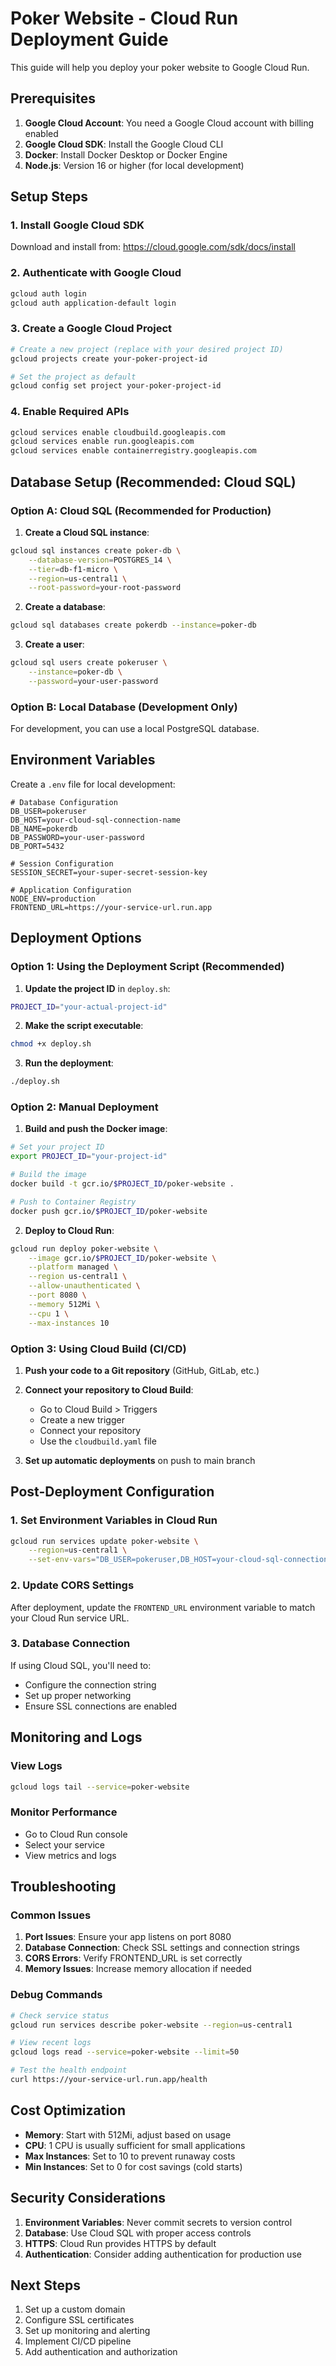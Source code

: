 # Poker Website - Cloud Run Deployment Guide

This guide will help you deploy your poker website to Google Cloud Run.

## Prerequisites

1. **Google Cloud Account**: You need a Google Cloud account with billing enabled
2. **Google Cloud SDK**: Install the Google Cloud CLI
3. **Docker**: Install Docker Desktop or Docker Engine
4. **Node.js**: Version 16 or higher (for local development)

## Setup Steps

### 1. Install Google Cloud SDK

Download and install from: https://cloud.google.com/sdk/docs/install

### 2. Authenticate with Google Cloud

```bash
gcloud auth login
gcloud auth application-default login
```

### 3. Create a Google Cloud Project

```bash
# Create a new project (replace with your desired project ID)
gcloud projects create your-poker-project-id

# Set the project as default
gcloud config set project your-poker-project-id
```

### 4. Enable Required APIs

```bash
gcloud services enable cloudbuild.googleapis.com
gcloud services enable run.googleapis.com
gcloud services enable containerregistry.googleapis.com
```

## Database Setup (Recommended: Cloud SQL)

### Option A: Cloud SQL (Recommended for Production)

1. **Create a Cloud SQL instance**:
```bash
gcloud sql instances create poker-db \
    --database-version=POSTGRES_14 \
    --tier=db-f1-micro \
    --region=us-central1 \
    --root-password=your-root-password
```

2. **Create a database**:
```bash
gcloud sql databases create pokerdb --instance=poker-db
```

3. **Create a user**:
```bash
gcloud sql users create pokeruser \
    --instance=poker-db \
    --password=your-user-password
```

### Option B: Local Database (Development Only)

For development, you can use a local PostgreSQL database.

## Environment Variables

Create a `.env` file for local development:

```env
# Database Configuration
DB_USER=pokeruser
DB_HOST=your-cloud-sql-connection-name
DB_NAME=pokerdb
DB_PASSWORD=your-user-password
DB_PORT=5432

# Session Configuration
SESSION_SECRET=your-super-secret-session-key

# Application Configuration
NODE_ENV=production
FRONTEND_URL=https://your-service-url.run.app
```

## Deployment Options

### Option 1: Using the Deployment Script (Recommended)

1. **Update the project ID** in `deploy.sh`:
```bash
PROJECT_ID="your-actual-project-id"
```

2. **Make the script executable**:
```bash
chmod +x deploy.sh
```

3. **Run the deployment**:
```bash
./deploy.sh
```

### Option 2: Manual Deployment

1. **Build and push the Docker image**:
```bash
# Set your project ID
export PROJECT_ID="your-project-id"

# Build the image
docker build -t gcr.io/$PROJECT_ID/poker-website .

# Push to Container Registry
docker push gcr.io/$PROJECT_ID/poker-website
```

2. **Deploy to Cloud Run**:
```bash
gcloud run deploy poker-website \
    --image gcr.io/$PROJECT_ID/poker-website \
    --platform managed \
    --region us-central1 \
    --allow-unauthenticated \
    --port 8080 \
    --memory 512Mi \
    --cpu 1 \
    --max-instances 10
```

### Option 3: Using Cloud Build (CI/CD)

1. **Push your code to a Git repository** (GitHub, GitLab, etc.)

2. **Connect your repository to Cloud Build**:
   - Go to Cloud Build > Triggers
   - Create a new trigger
   - Connect your repository
   - Use the `cloudbuild.yaml` file

3. **Set up automatic deployments** on push to main branch

## Post-Deployment Configuration

### 1. Set Environment Variables in Cloud Run

```bash
gcloud run services update poker-website \
    --region=us-central1 \
    --set-env-vars="DB_USER=pokeruser,DB_HOST=your-cloud-sql-connection,DB_NAME=pokerdb,DB_PASSWORD=your-password,NODE_ENV=production"
```

### 2. Update CORS Settings

After deployment, update the `FRONTEND_URL` environment variable to match your Cloud Run service URL.

### 3. Database Connection

If using Cloud SQL, you'll need to:
- Configure the connection string
- Set up proper networking
- Ensure SSL connections are enabled

## Monitoring and Logs

### View Logs
```bash
gcloud logs tail --service=poker-website
```

### Monitor Performance
- Go to Cloud Run console
- Select your service
- View metrics and logs

## Troubleshooting

### Common Issues

1. **Port Issues**: Ensure your app listens on port 8080
2. **Database Connection**: Check SSL settings and connection strings
3. **CORS Errors**: Verify FRONTEND_URL is set correctly
4. **Memory Issues**: Increase memory allocation if needed

### Debug Commands

```bash
# Check service status
gcloud run services describe poker-website --region=us-central1

# View recent logs
gcloud logs read --service=poker-website --limit=50

# Test the health endpoint
curl https://your-service-url.run.app/health
```

## Cost Optimization

- **Memory**: Start with 512Mi, adjust based on usage
- **CPU**: 1 CPU is usually sufficient for small applications
- **Max Instances**: Set to 10 to prevent runaway costs
- **Min Instances**: Set to 0 for cost savings (cold starts)

## Security Considerations

1. **Environment Variables**: Never commit secrets to version control
2. **Database**: Use Cloud SQL with proper access controls
3. **HTTPS**: Cloud Run provides HTTPS by default
4. **Authentication**: Consider adding authentication for production use

## Next Steps

1. Set up a custom domain
2. Configure SSL certificates
3. Set up monitoring and alerting
4. Implement CI/CD pipeline
5. Add authentication and authorization 